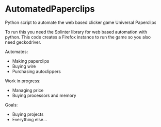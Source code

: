 # AutomatedPaperclips
Python script to automate the web based clicker game Universal Paperclips

To run this you need the Splinter library for web based automation with python.
This code creates a Firefox instance to run the game so you also need geckodriver.


Automates:
- Making paperclips 
- Buying wire 
- Purchasing autoclippers 

Work in progress:
- Managing price 
- Buying processors and memory

Goals:
- Buying projects 
- Everything else...

